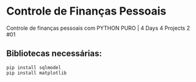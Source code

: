 # Controle de Finanças Pessoais
Controle de finanças pessoais com PYTHON PURO | 4 Days 4 Projects 2 #01

## Bibliotecas necessárias:
    pip install sqlmodel
    pip install matplotlib
